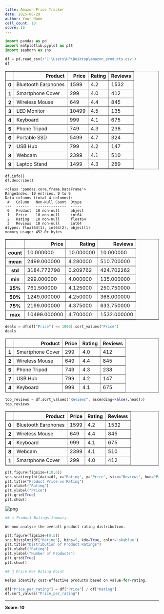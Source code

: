 ```yaml
---
title: Amazon Price Tracker
date: 2025-06-29
author: Your Name
cell_count: 10
score: 10
---
```


```python
import pandas as pd
import matplotlib.pyplot as plt
import seaborn as sns

```


```python
df = pd.read_csv(r'C:\Users\HP\Desktop\amazon_products.csv')
df
```




<div>
<style scoped>
    .dataframe tbody tr th:only-of-type {
        vertical-align: middle;
    }

    .dataframe tbody tr th {
        vertical-align: top;
    }

    .dataframe thead th {
        text-align: right;
    }
</style>
<table border="1" class="dataframe">
  <thead>
    <tr style="text-align: right;">
      <th></th>
      <th>Product</th>
      <th>Price</th>
      <th>Rating</th>
      <th>Reviews</th>
    </tr>
  </thead>
  <tbody>
    <tr>
      <th>0</th>
      <td>Bluetooth Earphones</td>
      <td>1599</td>
      <td>4.2</td>
      <td>1532</td>
    </tr>
    <tr>
      <th>1</th>
      <td>Smartphone Cover</td>
      <td>299</td>
      <td>4.0</td>
      <td>412</td>
    </tr>
    <tr>
      <th>2</th>
      <td>Wireless Mouse</td>
      <td>649</td>
      <td>4.4</td>
      <td>845</td>
    </tr>
    <tr>
      <th>3</th>
      <td>LED Monitor</td>
      <td>10499</td>
      <td>4.5</td>
      <td>135</td>
    </tr>
    <tr>
      <th>4</th>
      <td>Keyboard</td>
      <td>999</td>
      <td>4.1</td>
      <td>675</td>
    </tr>
    <tr>
      <th>5</th>
      <td>Phone Tripod</td>
      <td>749</td>
      <td>4.3</td>
      <td>238</td>
    </tr>
    <tr>
      <th>6</th>
      <td>Portable SSD</td>
      <td>5499</td>
      <td>4.7</td>
      <td>324</td>
    </tr>
    <tr>
      <th>7</th>
      <td>USB Hub</td>
      <td>799</td>
      <td>4.2</td>
      <td>147</td>
    </tr>
    <tr>
      <th>8</th>
      <td>Webcam</td>
      <td>2399</td>
      <td>4.1</td>
      <td>510</td>
    </tr>
    <tr>
      <th>9</th>
      <td>Laptop Stand</td>
      <td>1499</td>
      <td>4.3</td>
      <td>289</td>
    </tr>
  </tbody>
</table>
</div>




```python
df.info()
df.describe()
```

    <class 'pandas.core.frame.DataFrame'>
    RangeIndex: 10 entries, 0 to 9
    Data columns (total 4 columns):
     #   Column   Non-Null Count  Dtype  
    ---  ------   --------------  -----  
     0   Product  10 non-null     object 
     1   Price    10 non-null     int64  
     2   Rating   10 non-null     float64
     3   Reviews  10 non-null     int64  
    dtypes: float64(1), int64(2), object(1)
    memory usage: 452.0+ bytes
    




<div>
<style scoped>
    .dataframe tbody tr th:only-of-type {
        vertical-align: middle;
    }

    .dataframe tbody tr th {
        vertical-align: top;
    }

    .dataframe thead th {
        text-align: right;
    }
</style>
<table border="1" class="dataframe">
  <thead>
    <tr style="text-align: right;">
      <th></th>
      <th>Price</th>
      <th>Rating</th>
      <th>Reviews</th>
    </tr>
  </thead>
  <tbody>
    <tr>
      <th>count</th>
      <td>10.000000</td>
      <td>10.000000</td>
      <td>10.000000</td>
    </tr>
    <tr>
      <th>mean</th>
      <td>2499.000000</td>
      <td>4.280000</td>
      <td>510.700000</td>
    </tr>
    <tr>
      <th>std</th>
      <td>3184.772798</td>
      <td>0.209762</td>
      <td>424.702262</td>
    </tr>
    <tr>
      <th>min</th>
      <td>299.000000</td>
      <td>4.000000</td>
      <td>135.000000</td>
    </tr>
    <tr>
      <th>25%</th>
      <td>761.500000</td>
      <td>4.125000</td>
      <td>250.750000</td>
    </tr>
    <tr>
      <th>50%</th>
      <td>1249.000000</td>
      <td>4.250000</td>
      <td>368.000000</td>
    </tr>
    <tr>
      <th>75%</th>
      <td>2199.000000</td>
      <td>4.375000</td>
      <td>633.750000</td>
    </tr>
    <tr>
      <th>max</th>
      <td>10499.000000</td>
      <td>4.700000</td>
      <td>1532.000000</td>
    </tr>
  </tbody>
</table>
</div>




```python
deals = df[df["Price"] <= 1000].sort_values("Price")
deals
```




<div>
<style scoped>
    .dataframe tbody tr th:only-of-type {
        vertical-align: middle;
    }

    .dataframe tbody tr th {
        vertical-align: top;
    }

    .dataframe thead th {
        text-align: right;
    }
</style>
<table border="1" class="dataframe">
  <thead>
    <tr style="text-align: right;">
      <th></th>
      <th>Product</th>
      <th>Price</th>
      <th>Rating</th>
      <th>Reviews</th>
    </tr>
  </thead>
  <tbody>
    <tr>
      <th>1</th>
      <td>Smartphone Cover</td>
      <td>299</td>
      <td>4.0</td>
      <td>412</td>
    </tr>
    <tr>
      <th>2</th>
      <td>Wireless Mouse</td>
      <td>649</td>
      <td>4.4</td>
      <td>845</td>
    </tr>
    <tr>
      <th>5</th>
      <td>Phone Tripod</td>
      <td>749</td>
      <td>4.3</td>
      <td>238</td>
    </tr>
    <tr>
      <th>7</th>
      <td>USB Hub</td>
      <td>799</td>
      <td>4.2</td>
      <td>147</td>
    </tr>
    <tr>
      <th>4</th>
      <td>Keyboard</td>
      <td>999</td>
      <td>4.1</td>
      <td>675</td>
    </tr>
  </tbody>
</table>
</div>




```python
top_reviews = df.sort_values("Reviews", ascending=False).head(5)
top_reviews
```




<div>
<style scoped>
    .dataframe tbody tr th:only-of-type {
        vertical-align: middle;
    }

    .dataframe tbody tr th {
        vertical-align: top;
    }

    .dataframe thead th {
        text-align: right;
    }
</style>
<table border="1" class="dataframe">
  <thead>
    <tr style="text-align: right;">
      <th></th>
      <th>Product</th>
      <th>Price</th>
      <th>Rating</th>
      <th>Reviews</th>
    </tr>
  </thead>
  <tbody>
    <tr>
      <th>0</th>
      <td>Bluetooth Earphones</td>
      <td>1599</td>
      <td>4.2</td>
      <td>1532</td>
    </tr>
    <tr>
      <th>2</th>
      <td>Wireless Mouse</td>
      <td>649</td>
      <td>4.4</td>
      <td>845</td>
    </tr>
    <tr>
      <th>4</th>
      <td>Keyboard</td>
      <td>999</td>
      <td>4.1</td>
      <td>675</td>
    </tr>
    <tr>
      <th>8</th>
      <td>Webcam</td>
      <td>2399</td>
      <td>4.1</td>
      <td>510</td>
    </tr>
    <tr>
      <th>1</th>
      <td>Smartphone Cover</td>
      <td>299</td>
      <td>4.0</td>
      <td>412</td>
    </tr>
  </tbody>
</table>
</div>




```python
plt.figure(figsize=(10,6))
sns.scatterplot(data=df, x="Rating", y="Price", size="Reviews", hue="Product", legend=False)
plt.title("Product Price vs Rating")
plt.xlabel("Rating")
plt.ylabel("Price")
plt.grid(True)
plt.show()
```


    
![png](/pynotes/images/Amazon_Price_Tracker_5_0.png)
    



```python
## ⭐ Product Ratings Summary

We now analyze the overall product rating distribution.

```


```python
plt.figure(figsize=(8,5))
sns.histplot(df["Rating"], bins=5, kde=True, color='skyblue')
plt.title("Distribution of Product Ratings")
plt.xlabel("Rating")
plt.ylabel("Number of Products")
plt.grid(True)
plt.show()

```


```python
## 💸 Price Per Rating Point

Helps identify cost-effective products based on value-for-rating.

```


```python
df["Price_per_rating"] = df["Price"] / df["Rating"]
df.sort_values("Price_per_rating")

```


---
**Score: 10**